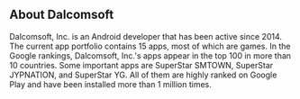 ## About Dalcomsoft

Dalcomsoft, Inc. is an Android developer that has been active since 2014. The current app portfolio contains 15 apps, most of which are games. In the Google rankings, Dalcomsoft, Inc.'s apps appear in the top 100 in more than 10 countries. Some important apps are SuperStar SMTOWN, SuperStar JYPNATION, and SuperStar YG. All of them are highly ranked on Google Play and have been installed more than 1 million times.
